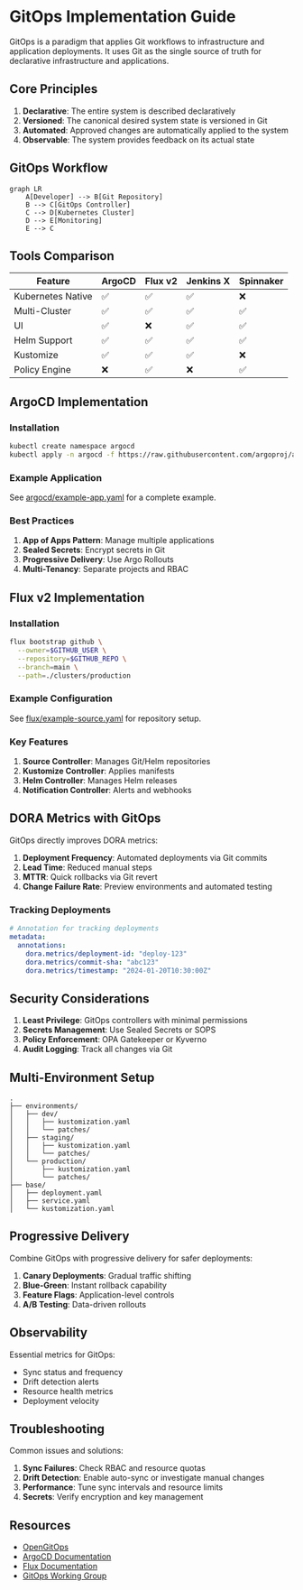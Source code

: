 # GitOps Implementation Guide

GitOps is a paradigm that applies Git workflows to infrastructure and application deployments. It uses Git as the single source of truth for declarative infrastructure and applications.

## Core Principles

1. **Declarative**: The entire system is described declaratively
2. **Versioned**: The canonical desired system state is versioned in Git
3. **Automated**: Approved changes are automatically applied to the system
4. **Observable**: The system provides feedback on its actual state

## GitOps Workflow

```mermaid
graph LR
    A[Developer] --> B[Git Repository]
    B --> C[GitOps Controller]
    C --> D[Kubernetes Cluster]
    D --> E[Monitoring]
    E --> C
```

## Tools Comparison

| Feature | ArgoCD | Flux v2 | Jenkins X | Spinnaker |
|---------|---------|---------|-----------|-----------|
| Kubernetes Native | ✅ | ✅ | ✅ | ❌ |
| Multi-Cluster | ✅ | ✅ | ✅ | ✅ |
| UI | ✅ | ❌ | ✅ | ✅ |
| Helm Support | ✅ | ✅ | ✅ | ✅ |
| Kustomize | ✅ | ✅ | ✅ | ❌ |
| Policy Engine | ❌ | ✅ | ❌ | ✅ |

## ArgoCD Implementation

### Installation

```bash
kubectl create namespace argocd
kubectl apply -n argocd -f https://raw.githubusercontent.com/argoproj/argo-cd/stable/manifests/install.yaml
```

### Example Application

See [argocd/example-app.yaml](./argocd/example-app.yaml) for a complete example.

### Best Practices

1. **App of Apps Pattern**: Manage multiple applications
2. **Sealed Secrets**: Encrypt secrets in Git
3. **Progressive Delivery**: Use Argo Rollouts
4. **Multi-Tenancy**: Separate projects and RBAC

## Flux v2 Implementation

### Installation

```bash
flux bootstrap github \
  --owner=$GITHUB_USER \
  --repository=$GITHUB_REPO \
  --branch=main \
  --path=./clusters/production
```

### Example Configuration

See [flux/example-source.yaml](./flux/example-source.yaml) for repository setup.

### Key Features

1. **Source Controller**: Manages Git/Helm repositories
2. **Kustomize Controller**: Applies manifests
3. **Helm Controller**: Manages Helm releases
4. **Notification Controller**: Alerts and webhooks

## DORA Metrics with GitOps

GitOps directly improves DORA metrics:

1. **Deployment Frequency**: Automated deployments via Git commits
2. **Lead Time**: Reduced manual steps
3. **MTTR**: Quick rollbacks via Git revert
4. **Change Failure Rate**: Preview environments and automated testing

### Tracking Deployments

```yaml
# Annotation for tracking deployments
metadata:
  annotations:
    dora.metrics/deployment-id: "deploy-123"
    dora.metrics/commit-sha: "abc123"
    dora.metrics/timestamp: "2024-01-20T10:30:00Z"
```

## Security Considerations

1. **Least Privilege**: GitOps controllers with minimal permissions
2. **Secrets Management**: Use Sealed Secrets or SOPS
3. **Policy Enforcement**: OPA Gatekeeper or Kyverno
4. **Audit Logging**: Track all changes via Git

## Multi-Environment Setup

```text
.
├── environments/
│   ├── dev/
│   │   ├── kustomization.yaml
│   │   └── patches/
│   ├── staging/
│   │   ├── kustomization.yaml
│   │   └── patches/
│   └── production/
│       ├── kustomization.yaml
│       └── patches/
├── base/
│   ├── deployment.yaml
│   ├── service.yaml
│   └── kustomization.yaml
```

## Progressive Delivery

Combine GitOps with progressive delivery for safer deployments:

1. **Canary Deployments**: Gradual traffic shifting
2. **Blue-Green**: Instant rollback capability
3. **Feature Flags**: Application-level controls
4. **A/B Testing**: Data-driven rollouts

## Observability

Essential metrics for GitOps:

- Sync status and frequency
- Drift detection alerts
- Resource health metrics
- Deployment velocity

## Troubleshooting

Common issues and solutions:

1. **Sync Failures**: Check RBAC and resource quotas
2. **Drift Detection**: Enable auto-sync or investigate manual changes
3. **Performance**: Tune sync intervals and resource limits
4. **Secrets**: Verify encryption and key management

## Resources

- [OpenGitOps](https://opengitops.dev/)
- [ArgoCD Documentation](https://argo-cd.readthedocs.io/)
- [Flux Documentation](https://fluxcd.io/docs/)
- [GitOps Working Group](https://github.com/gitops-working-group/gitops-working-group)
